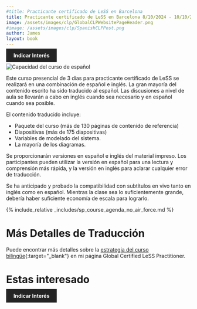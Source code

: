 ```yaml
---
#title: Practicante certificado de LeSS en Barcelona
title: Practicante certificado de LeSS en Barcelona 8/10/2024 - 10/10/2024
image: /assets/images/clp/GlobalCLPWebsitePageHeader.png
#image: /assets/images/clp/SpanishCLPPost.png
author: James
layout: book
---
```


<a class="wx-button" href="https://forms.gle/sRqx5tqA5qA4Ktoq5" style="background:rgba(36,36,36,1);color:white;padding:10px 20px;text-decoration:none;font-weight:bold;" target="_blank">Indicar Interés</a>

![Capacidad del curso de español](/assets/images/clp/SpanishCLPPost.png)

Este curso presencial de 3 días para practicante certificado de LeSS se realizará en una combinación de español e inglés. La gran mayoría del contenido escrito ha sido traducido al español. Las discusiones a nivel de aula se llevarán a cabo en inglés cuando sea necesario y en español cuando sea posible.

El contenido traducido incluye:
* Paquete del curso (más de 130 páginas de contenido de referencia)
* Diapositivas (más de 175 diapositivas)
* Variables de modelado del sistema.
* La mayoría de los diagramas.

Se proporcionarán versiones en español e inglés del material impreso. Los participantes pueden utilizar la versión en español para una lectura y comprensión más rápida, y la versión en inglés para aclarar cualquier error de traducción.

Se ha anticipado y probado la compatibilidad con subtítulos en vivo tanto en inglés como en español. Mientras la clase sea lo suficientemente grande, debería haber suficiente economía de escala para lograrlo.

{% include_relative _includes/sp_course_agenda_no_air_force.md %}

# Más Detalles de Traducción

Puede encontrar más detalles sobre la [estrategia del curso bilingüe](https://agilecarpentry.com/clp/sp_global/#ingl%C3%A9s-e-idioma-local){:target="_blank"} en mi página Global Certified LeSS Practitioner.

# Estas interesado

<a class="wx-button" href="https://forms.gle/sRqx5tqA5qA4Ktoq5" style="background:rgba(36,36,36,1);color:white;padding:10px 20px;text-decoration:none;font-weight:bold;" target="_blank">Indicar Interés</a>